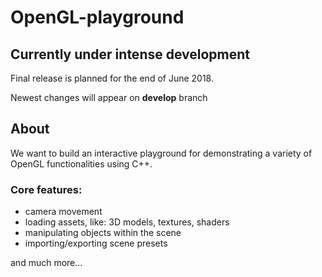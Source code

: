 # OpenGL-playground
## Currently under intense development

Final release is planned for the end of June 2018.

Newest changes will appear on **develop** branch

## About
We want to build an interactive playground for demonstrating a variety of OpenGL functionalities using C++.

### Core features:
- camera movement
- loading assets, like: 3D models, textures, shaders
- manipulating objects within the scene
- importing/exporting scene presets

and much more...

